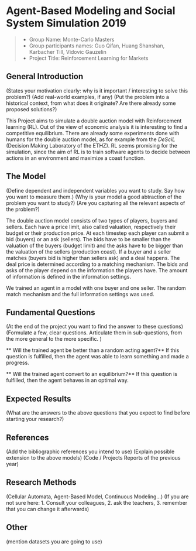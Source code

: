 # Agent-Based Modeling and Social System Simulation 2019

> * Group Name: Monte-Carlo Masters
> * Group participants names: 
      Guo Qifan,
      Huang Shanshan,
      Karbacher Till,
      Vidovic Gauzelin
> * Project Title: Reinforcement Learning for Markets

## General Introduction

(States your motivation clearly: why is it important / interesting to solve this problem?)
(Add real-world examples, if any)
(Put the problem into a historical context, from what does it originate? Are there already some proposed solutions?)

This Project aims to simulate a double auction model with Reinforcement learning (RL). Out of the view of economic analysis it is interesting to find a competitive equilibrium. There are already some experiments done with humans for the double auction model, as for example from the *DeSciL* (Decision Making Laboratory of the ETHZ). RL seems promising for the simulation, since the aim of RL is to train software agents to decide between actions in an environment and maximize a coast function. 

## The Model

(Define dependent and independent variables you want to study. Say how you want to measure them.) (Why is your model a good abtraction of the problem you want to study?) (Are you capturing all the relevant aspects of the problem?)

The double auction model consists of two types of players, buyers and sellers. Each have a price limit, also called valuation, respectively their budget or their production price. At each timestep each player can submit a bid (buyers) or an ask (sellers). The bids have to be smaller than the valuation of the buyers (budget limit) and the asks have to be bigger than the valuation of the sellers (production coast).  If a buyer and a seller matches (buyers bid is higher than sellers ask) and a deal happens. The deal price is determined according to a matching mechanism. The bids and asks of the player depend on the information the players have. The amount of information is defined in the information settings. 

We trained an agent in a model with one buyer and one seller. The random match mechanism and the full information settings was used.

## Fundamental Questions

(At the end of the project you want to find the answer to these questions)
(Formulate a few, clear questions. Articulate them in sub-questions, from the more general to the more specific. )

** Will the trained agent be better than a random acting agent?**
If this question is fulfilled, then the agent was able to learn something and made a progress.

** Will the trained agent convert to an equilibrium?**
If this question is fulfilled, then the agent behaves in an optimal way. 


## Expected Results

(What are the answers to the above questions that you expect to find before starting your research?)


## References 

(Add the bibliographic references you intend to use)
(Explain possible extension to the above models)
(Code / Projects Reports of the previous year)


## Research Methods

(Cellular Automata, Agent-Based Model, Continuous Modeling...) (If you are not sure here: 1. Consult your colleagues, 2. ask the teachers, 3. remember that you can change it afterwards)


## Other

(mention datasets you are going to use)

